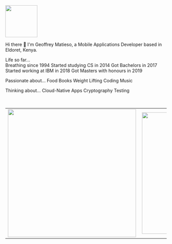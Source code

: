 <img src="https://github.com/JoelKanyi/JoelKanyi/blob/master/Digital__Design_110-512.png" width="100"/>

Hi there 👋 I'm Geoffrey Matieso, a Mobile Applications Developer based in Eldoret, Kenya.

 Life so far...                                       
Breathing since 1994
Started studying CS in 2014
Got Bachelors in 2017
Started working at IBM in 2018
Got Masters with honours in 2019

 Passionate about...
Food
Books
Weight Lifting
Coding
Music

 Thinking about...
Cloud-Native Apps
Cryptography
Testing

<br>

<center>
  <table>
    <tr>
        <td><img width="400px" align="left" src="https://github-readme-stats.vercel.app/api?username=Gmatieso&count_private=true&show_icons=true&theme=dark&layout=compact" /></td>
        <td><img width="380px" align="left" src="https://github-readme-stats.vercel.app/api/top-langs/?username=Gmatieso&hide=html&layout=compact&theme=dark" /></td>      
    </tr>   
  </table>
</center>
